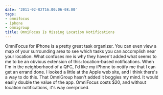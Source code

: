 ```yaml
---
date: '2011-02-02T16:00:06-08:00'
tags:
- omnifocus
- iphone
- omnigroup
title: OmniFocus Is Missing Location Notifications
---
```


OmniFocus for iPhone is a pretty great task organizer. You can even view a map of your surrounding area to see which tasks you can accomplish near your location. What confuses me is why they haven't added what seems to me to be an obvious extension of this: location-based notifications. When I'm in the neighborhood of a QFC, I'd like my iPhone to notify me that I can get an errand done. I looked a little at the Apple web site, and I think there's a way to do this. That OmniGroup hasn't added it boggles my mind. It would easily double the value of the app. OmniFocus costs $20, and without location notifications, it's way overpriced.
